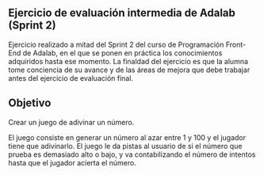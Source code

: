 Ejercicio de evaluación intermedia de Adalab (Sprint 2)
-------------------------------------------------------


Ejercicio realizado a mitad del Sprint 2 del curso de Programación Front-End de Adalab, en el que se ponen en práctica los conocimientos adquiridos hasta ese momento. La finaldad del ejercicio es que la alumna tome conciencia de su avance y de las áreas de mejora que debe trabajar antes del ejercicio de evaluación final.

Objetivo
------

Crear un juego de adivinar un número.

El juego consiste en generar un número al azar entre 1 y 100 y el jugador tiene que adivinarlo. El juego le da pistas al usuario de si el número que prueba es demasiado alto o bajo, y va contabilizando el número de intentos hasta que el jugador acierta el número.

